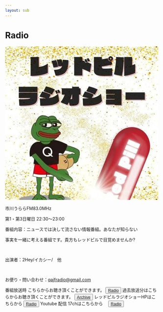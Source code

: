 ```yaml
---
layout: sub
---
```

# Radio

<img src="images/radio.jpg" style="max-width:100%;">

市川うららFM83.0MHz

第1・第3日曜日 22:30〜23:00    

番組内容：ニュースでは決して流さない情報番組。あなたが知らない

事実を一緒に考える番組です。貴方もレッドピルで目覚めませんか?

​

出演者：2Hey/イカシー/　他

​

​お便り・問い合わせ：qajfradio@gmail.com

番組放送時 こちらからお聴き頂くことができます。
<button>
  <a href="https://www.jcbasimul.com/?radio=fm%E3%81%86%E3%82%89%E3%82%89" target="_blank">Radio</a>
</button>
過去放送分はこちらからお聴き頂くことができます。
<button>
  <a href="http://www.fmu.co.jp/redpillradio.html" target="_blank">Archive</a>
</button>
レッドピルラジオショーHPはこちらから
<button>
  <a href="https://redpill-radio.info/" target="_blank">Radio</a>
</button>
Youtube 配信 17chはこちらから　
<button>
  <a href="https://www.youtube.com/channel/UCHGs107YRS63H516bE1EGhA" target="_blank">Radio</a>
</button>

